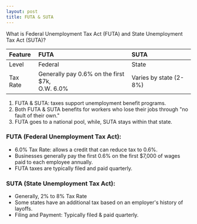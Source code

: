 ```yaml
---
layout: post
title: FUTA & SUTA
---
```



What is Federal Unemployment Tax Act (FUTA) and State Unemployment Tax Act (SUTA)?


|Feature|FUTA|SUTA|
|:-|:-|:-|
|Level|Federal|State|
|Tax Rate|Generally pay 0.6% on the first $7k,<br>O.W. 6.0%|Varies by state (2-8%)|

1. FUTA & SUTA: taxes support unemployment benefit programs. 
1. Both FUTA & SUTA benefits for workers who lose their jobs through "no fault of their own."  
1. FUTA goes to a national pool, while, SUTA stays within that state.

### FUTA (Federal Unemployment Tax Act):

- 6.0% Tax Rate: allows a credit that can reduce tax to 0.6%. 
- Businesses generally pay the first 0.6% on the first $7,000 of wages paid to each employee annually.
- FUTA taxes are typically filed and paid quarterly.

### SUTA (State Unemployment Tax Act):

- Generally, 2% to 8% Tax Rate
- Some states have an additional tax based on an employer's history of layoffs.
- Filing and Payment: Typically filed & paid quarterly.



